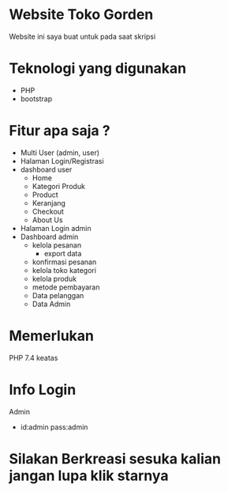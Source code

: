 # Website Toko Gorden 
Website ini saya buat untuk pada saat skripsi 

# Teknologi yang digunakan
- PHP
- bootstrap

# Fitur apa saja ?
- Multi User (admin, user)
- Halaman Login/Registrasi
- dashboard user
  - Home 
  - Kategori Produk
  - Product
  - Keranjang
  - Checkout
  - About Us
- Halaman Login admin
- Dashboard admin
  - kelola pesanan
    - export data
  - konfirmasi pesanan
  - kelola toko kategori
  - kelola produk
  - metode pembayaran
  - Data pelanggan
  - Data Admin
# Memerlukan
PHP 7.4 keatas

# Info Login
Admin
- id:admin pass:admin

# Silakan Berkreasi sesuka kalian jangan lupa klik starnya
